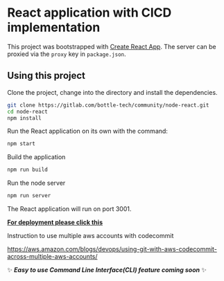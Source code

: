 # React application with CICD implementation

This project was bootstrapped with [Create React App](https://github.com/facebookincubator/create-react-app). The server can be proxied via the `proxy` key in `package.json`.

## Using this project

Clone the project, change into the directory and install the dependencies.

```bash
git clone https://gitlab.com/bottle-tech/community/node-react.git
cd node-react
npm install
```

Run the React application on its own with the command:

```bash
npm start
```

Build the application

```bash
npm run build
```

Run the node server

```bash
npm run server
```

The React application will run on port 3001.

[**For deployment please click this**](https://gitlab.com/bottle-tech/community/node-react/blob/master/deployment_instructions.md)

Instruction to use multiple aws accounts with codecommit

https://aws.amazon.com/blogs/devops/using-git-with-aws-codecommit-across-multiple-aws-accounts/

:sparkles: **_Easy to use Command Line Interface(CLI) feature coming soon_** :sparkles:
